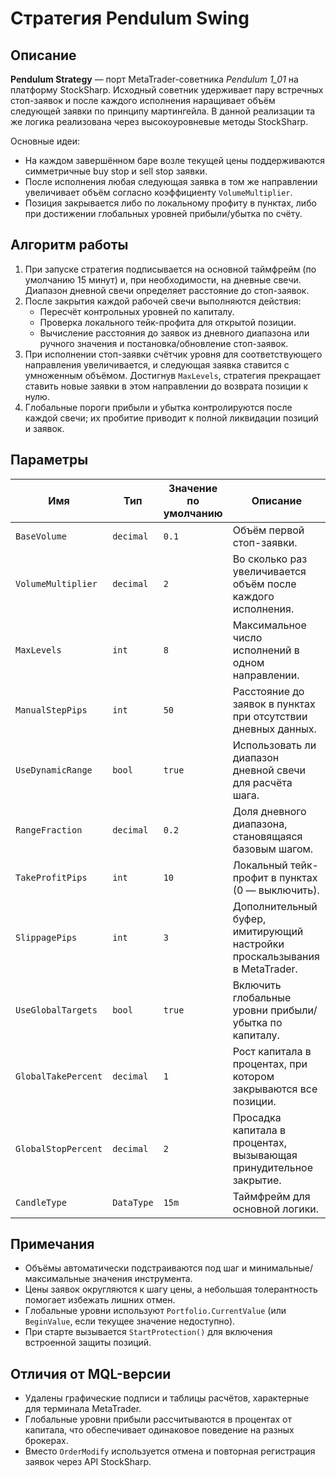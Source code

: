 # Стратегия Pendulum Swing

## Описание
**Pendulum Strategy** — порт MetaTrader-советника *Pendulum 1_01* на платформу StockSharp. Исходный советник удерживает пару встречных стоп-заявок и после каждого исполнения наращивает объём следующей заявки по принципу мартингейла. В данной реализации та же логика реализована через высокоуровневые методы StockSharp.

Основные идеи:

- На каждом завершённом баре возле текущей цены поддерживаются симметричные buy stop и sell stop заявки.
- После исполнения любая следующая заявка в том же направлении увеличивает объём согласно коэффициенту `VolumeMultiplier`.
- Позиция закрывается либо по локальному профиту в пунктах, либо при достижении глобальных уровней прибыли/убытка по счёту.

## Алгоритм работы
1. При запуске стратегия подписывается на основной таймфрейм (по умолчанию 15 минут) и, при необходимости, на дневные свечи. Диапазон дневной свечи определяет расстояние до стоп-заявок.
2. После закрытия каждой рабочей свечи выполняются действия:
   - Пересчёт контрольных уровней по капиталу.
   - Проверка локального тейк-профита для открытой позиции.
   - Вычисление расстояния до заявок из дневного диапазона или ручного значения и постановка/обновление стоп-заявок.
3. При исполнении стоп-заявки счётчик уровня для соответствующего направления увеличивается, и следующая заявка ставится с умноженным объёмом. Достигнув `MaxLevels`, стратегия прекращает ставить новые заявки в этом направлении до возврата позиции к нулю.
4. Глобальные пороги прибыли и убытка контролируются после каждой свечи; их пробитие приводит к полной ликвидации позиций и заявок.

## Параметры
| Имя | Тип | Значение по умолчанию | Описание |
| --- | --- | --------------------- | -------- |
| `BaseVolume` | `decimal` | `0.1` | Объём первой стоп-заявки. |
| `VolumeMultiplier` | `decimal` | `2` | Во сколько раз увеличивается объём после каждого исполнения. |
| `MaxLevels` | `int` | `8` | Максимальное число исполнений в одном направлении. |
| `ManualStepPips` | `int` | `50` | Расстояние до заявок в пунктах при отсутствии дневных данных. |
| `UseDynamicRange` | `bool` | `true` | Использовать ли диапазон дневной свечи для расчёта шага. |
| `RangeFraction` | `decimal` | `0.2` | Доля дневного диапазона, становящаяся базовым шагом. |
| `TakeProfitPips` | `int` | `10` | Локальный тейк-профит в пунктах (0 — выключить). |
| `SlippagePips` | `int` | `3` | Дополнительный буфер, имитирующий настройки проскальзывания в MetaTrader. |
| `UseGlobalTargets` | `bool` | `true` | Включить глобальные уровни прибыли/убытка по капиталу. |
| `GlobalTakePercent` | `decimal` | `1` | Рост капитала в процентах, при котором закрываются все позиции. |
| `GlobalStopPercent` | `decimal` | `2` | Просадка капитала в процентах, вызывающая принудительное закрытие. |
| `CandleType` | `DataType` | `15m` | Таймфрейм для основной логики. |

## Примечания
- Объёмы автоматически подстраиваются под шаг и минимальные/максимальные значения инструмента.
- Цены заявок округляются к шагу цены, а небольшая толерантность помогает избежать лишних отмен.
- Глобальные уровни используют `Portfolio.CurrentValue` (или `BeginValue`, если текущее значение недоступно).
- При старте вызывается `StartProtection()` для включения встроенной защиты позиций.

## Отличия от MQL-версии
- Удалены графические подписи и таблицы расчётов, характерные для терминала MetaTrader.
- Глобальные уровни прибыли рассчитываются в процентах от капитала, что обеспечивает одинаковое поведение на разных брокерах.
- Вместо `OrderModify` используется отмена и повторная регистрация заявок через API StockSharp.
